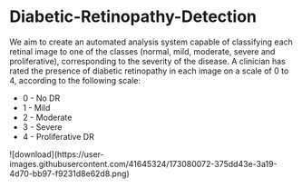 # Diabetic-Retinopathy-Detection
We aim to create an automated analysis system capable of classifying each retinal image to one of the classes (normal, mild, moderate, severe and proliferative), corresponding to the severity of the disease.
A clinician has rated the presence of diabetic retinopathy in each image on a scale of 0 to 4, according to the following scale:
<ul>
  <li> 0 - No DR </li>
  <li> 1 - Mild </li>
  <li> 2 - Moderate </li>
  <li> 3 - Severe </li>
  <li> 4 - Proliferative DR </li>
 </ul>
 ![download](https://user-images.githubusercontent.com/41645324/173080072-375dd43e-3a19-4d70-bb97-f9231d8e62d8.png)

